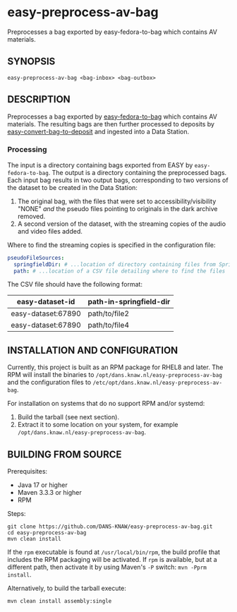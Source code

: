 easy-preprocess-av-bag
=======================


Preprocesses a bag exported by easy-fedora-to-bag which contains AV materials.


SYNOPSIS
--------

    easy-preprocess-av-bag <bag-inbox> <bag-outbox>

DESCRIPTION
-----------

Preprocesses a bag exported by [easy-fedora-to-bag] which contains AV materials. The resulting bags are then further processed to deposits
by [easy-convert-bag-to-deposit] and ingested into a Data Station.

[easy-fedora-to-bag]: https://github.com/DANS-KNAW/easy-fedora-to-bag

[easy-convert-bag-to-deposit]: https://github.com/DANS-KNAW/easy-convert-bag-to-deposit

### Processing

The input is a directory containing bags exported from EASY by `easy-fedora-to-bag`. The output is a directory containing the preprocessed bags. Each input bag
results in two output bags, corresponding to two versions of the dataset to be created in the Data Station:

1. The original bag, with the files that were set to accessibility/visibility "NONE" *and* the pseudo files pointing to originals in the dark archive removed.
2. A second version of the dataset, with the streaming copies of the audio and video files added.

Where to find the streaming copies is specified in the configuration file:

```yaml
pseudoFileSources:
  springfieldDir: # ...location of directory containing files from Springfield (streaming copies)
  path: # ...location of a CSV file detailing where to find the files  


```

The CSV file should have the following format:

| easy-dataset-id    | path-in-springfield-dir | 
|--------------------|-------------------------|
| easy-dataset:67890 | path/to/file2           |
| easy-dataset:67890 | path/to/file4           |

INSTALLATION AND CONFIGURATION
------------------------------
Currently, this project is built as an RPM package for RHEL8 and later. The RPM will install the binaries to
`/opt/dans.knaw.nl/easy-preprocess-av-bag` and the configuration files to `/etc/opt/dans.knaw.nl/easy-preprocess-av-bag`.

For installation on systems that do no support RPM and/or systemd:

1. Build the tarball (see next section).
2. Extract it to some location on your system, for example `/opt/dans.knaw.nl/easy-preprocess-av-bag`.

BUILDING FROM SOURCE
--------------------
Prerequisites:

* Java 17 or higher
* Maven 3.3.3 or higher
* RPM

Steps:

    git clone https://github.com/DANS-KNAW/easy-preprocess-av-bag.git
    cd easy-preprocess-av-bag 
    mvn clean install

If the `rpm` executable is found at `/usr/local/bin/rpm`, the build profile that includes the RPM
packaging will be activated. If `rpm` is available, but at a different path, then activate it by using
Maven's `-P` switch: `mvn -Pprm install`.

Alternatively, to build the tarball execute:

    mvn clean install assembly:single
